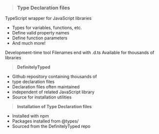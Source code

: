> ### Type Declaration files 
TypeScript wrapper for JavaScript libraries
- Types for variables, functions, etc.
- Define valid property names
- Define function parameters
- And much more!

Development-time tool
Filenames end with .d.ts
Available for thousands of libraries

> **DefinitelyTyped**
   - Github repository containing thousands of
   - type declaration files
   - Declaration files often maintained
   - independent of related JavaScript library
   - Source for installation utilities
 
 > **Installation of Type Declaration files**
   - Installed with npm
   - Packages installed from @types/<name>
   - Sourced from the DefinitelyTyped repo

